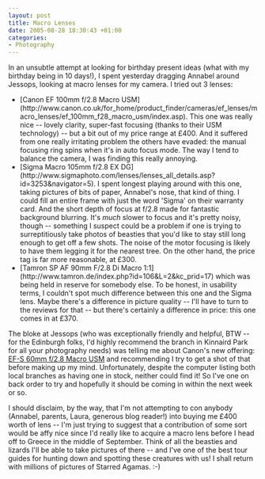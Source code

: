 ```yaml
---
layout: post
title: Macro Lenses
date: 2005-08-28 18:30:43 +01:00
categories:
- Photography
---
```

In an unsubtle attempt at looking for birthday present ideas (what with my birthday being in 10 days!), I spent yesterday dragging Annabel around Jessops, looking at macro lenses for my camera.  I tried out 3 lenses:

<ul>
  <li>[Canon EF 100mm f/2.8 Macro USM](http://www.canon.co.uk/for_home/product_finder/cameras/ef_lenses/macro_lenses/ef_100mm_f28_macro_usm/index.asp).  This one was really nice -- lovely clarity, super-fast focusing (thanks to their USM technology) -- but a bit out of my price range at &pound;400.  And it suffered from one really irritating problem the others have evaded: the manual focusing ring spins when it's in auto focus mode. The way I tend to balance the camera, I was finding this really annoying.</li>
  <li>[Sigma Macro 105mm f/2.8 EX DG](http://www.sigmaphoto.com/lenses/lenses_all_details.asp?id=3253&navigator=5).  I spent longest playing around with this one, taking pictures of bits of paper, Annabel's nose, that kind of thing.  I could fill an entire frame with just the word 'Sigma' on their warranty card.  And the short depth of focus at f/2.8 made for fantastic background blurring.  It's <em>much</em> slower to focus and it's pretty noisy, though -- something I suspect could be a problem if one is trying to surreptitiously take photos of beasties that you'd like to stay still long enough to get off a few shots.  The noise of the motor focusing is likely to have them legging it for the nearest tree.  On the other hand, the price tag is far more reasonable, at &pound;300.</li>
  <li>[Tamron SP AF 90mm F/2.8 Di Macro 1:1](http://www.tamron.de/index.php?id=106&L=2&kc_prid=17) which was being held in reserve for somebody else.  To be honest, in usability terms, I couldn't spot much difference between this one and the Sigma lens.  Maybe there's a difference in picture quality -- I'll have to turn to the reviews for that -- but there's certainly a difference in price: this one comes in at &pound;370.</li>
</ul>

The bloke at Jessops (who was exceptionally friendly and helpful, BTW -- for the Edinburgh folks, I'd highly recommend the branch in Kinnaird Park for all your photography needs) was telling me about Canon's new offering: [EF-S 60mm f/2.8 Macro USM](http://www.canon.co.uk/for_home/product_finder/cameras/ef_lenses/macro_lenses/ef-s_60mm_f2.8_macro_usm/index.asp) and recommending I try to get a shot of that before making up my mind.  Unfortunately, despite the computer listing both local branches as having one in stock, neither could find it!  So I've one on back order to try and hopefully it should be coming in within the next week or so.

I should disclaim, by the way, that I'm not attempting to con anybody (Annabel, parents, Laura, generous blog reader!) into buying me &pound;400 worth of lens -- I'm just trying to suggest that a contribution of some sort would be affy nice since I'd really like to acquire a macro lens before I head off to Greece in the middle of September.  Think of all the beasties and lizards I'll be able to take pictures of there -- and I've one of the best tour guides for hunting down and spotting these creatures with us!  I shall return with millions of pictures of Starred Agamas. :-)
